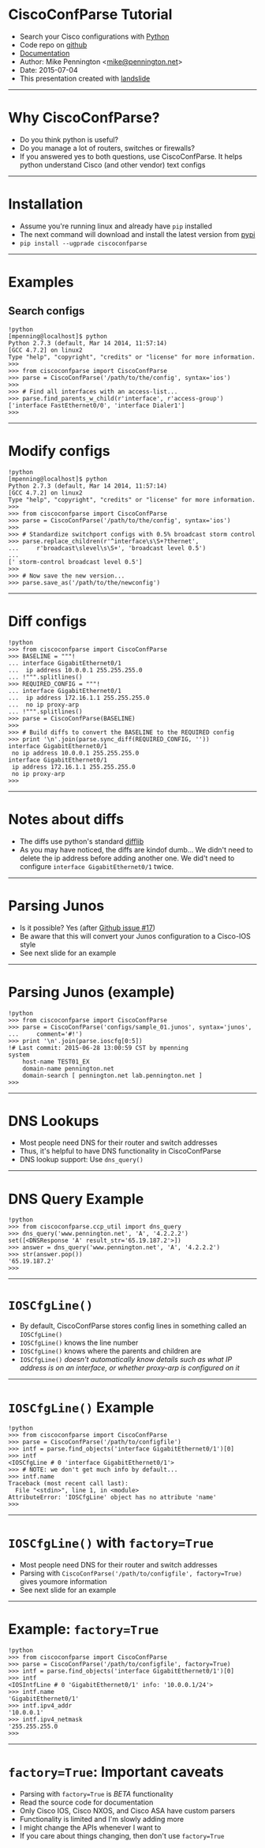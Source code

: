 # CiscoConfParse Tutorial

-   Search your Cisco configurations with [Python]
-   Code repo on [github]
-   [Documentation]
-   Author: Mike Pennington &lt;<mike@pennington.net>&gt;
-   Date: 2015-07-04
-   This presentation created with [landslide]

---

# Why CiscoConfParse?

-   Do you think python is useful?
-   Do you manage a lot of routers, switches or firewalls?
-   If you answered yes to both questions, use CiscoConfParse. It helps
    python understand Cisco (and other vendor) text configs

---

# Installation


-   Assume you're running linux and already have `pip` installed
-   The next command will download and install the latest version from
    [pypi]
-   `pip install --ugprade ciscoconfparse`

---

# Examples

Search configs
--------------

    !python
    [mpenning@localhost]$ python
    Python 2.7.3 (default, Mar 14 2014, 11:57:14) 
    [GCC 4.7.2] on linux2
    Type "help", "copyright", "credits" or "license" for more information.
    >>>
    >>> from ciscoconfparse import CiscoConfParse
    >>> parse = CiscoConfParse('/path/to/the/config', syntax='ios')
    >>>
    >>> # Find all interfaces with an access-list...
    >>> parse.find_parents_w_child(r'interface', r'access-group')
    ['interface FastEthernet0/0', 'interface Dialer1']
    >>>

---

# Modify configs

    !python
    [mpenning@localhost]$ python
    Python 2.7.3 (default, Mar 14 2014, 11:57:14) 
    [GCC 4.7.2] on linux2
    Type "help", "copyright", "credits" or "license" for more information.
    >>>
    >>> from ciscoconfparse import CiscoConfParse
    >>> parse = CiscoConfParse('/path/to/the/config', syntax='ios')
    >>>
    >>> # Standardize switchport configs with 0.5% broadcast storm control
    >>> parse.replace_children(r'^interface\s\S+?thernet', 
    ...     r'broadcast\slevel\s\S+', 'broadcast level 0.5')
    ...
    [' storm-control broadcast level 0.5']
    >>>
    >>> # Now save the new version...
    >>> parse.save_as('/path/to/the/newconfig')

---


# Diff configs

    !python
    >>> from ciscoconfparse import CiscoConfParse
    >>> BASELINE = """!
    ... interface GigabitEthernet0/1
    ...  ip address 10.0.0.1 255.255.255.0
    ... !""".splitlines()
    >>> REQUIRED_CONFIG = """!
    ... interface GigabitEthernet0/1
    ...  ip address 172.16.1.1 255.255.255.0
    ...  no ip proxy-arp
    ... !""".splitlines()
    >>> parse = CiscoConfParse(BASELINE)
    >>>
    >>> # Build diffs to convert the BASELINE to the REQUIRED config
    >>> print '\n'.join(parse.sync_diff(REQUIRED_CONFIG, ''))
    interface GigabitEthernet0/1
     no ip address 10.0.0.1 255.255.255.0
    interface GigabitEthernet0/1
     ip address 172.16.1.1 255.255.255.0
     no ip proxy-arp
    >>> 

---

# Notes about diffs

-   The diffs use python's standard [difflib]
-   As you may have noticed, the diffs are kindof dumb... We didn't need to 
    delete the ip address before adding another one.  We did't need to 
    configure `interface GigabitEthernet0/1` twice.

---

# Parsing Junos

-   Is it possible?  Yes (after [Github issue #17])
-   Be aware that this will convert your Junos configuration to a Cisco-IOS style
-   See next slide for an example

---

# Parsing Junos (example)

    !python
    >>> from ciscoconfparse import CiscoConfParse
    >>> parse = CiscoConfParse('configs/sample_01.junos', syntax='junos', 
    ...     comment='#!')
    >>> print '\n'.join(parse.ioscfg[0:5])
    !# Last commit: 2015-06-28 13:00:59 CST by mpenning
    system
        host-name TEST01_EX
        domain-name pennington.net
        domain-search [ pennington.net lab.pennington.net ]
    >>>

---

# DNS Lookups

-   Most people need DNS for their router and switch addresses
-   Thus, it's helpful to have DNS functionality in CiscoConfParse
-   DNS lookup support: Use `dns_query()`

---

# DNS Query Example

    !python
    >>> from ciscoconfparse.ccp_util import dns_query
    >>> dns_query('www.pennington.net', 'A', '4.2.2.2')
    set([<DNSResponse 'A' result_str='65.19.187.2'>])
    >>> answer = dns_query('www.pennington.net', 'A', '4.2.2.2')
    >>> str(answer.pop())
    '65.19.187.2'
    >>>

---

# `IOSCfgLine()`

-   By default, CiscoConfParse stores config lines in something called an `IOSCfgLine()`
-   `IOSCfgLine()` knows the line number
-   `IOSCfgLine()` knows where the parents and children are
-   `IOSCfgLine()` *doesn't automatically know details such as what IP address is on an interface, or whether proxy-arp is configured on it*

---

# `IOSCfgLine()` Example

    !python
    >>> from ciscoconfparse import CiscoConfParse
    >>> parse = CiscoConfParse('/path/to/configfile')
    >>> intf = parse.find_objects('interface GigabitEthernet0/1')[0]
    >>> intf
    <IOSCfgLine # 0 'interface GigabitEthernet0/1'>
    >>> # NOTE: we don't get much info by default...
    >>> intf.name
    Traceback (most recent call last):
      File "<stdin>", line 1, in <module>
    AttributeError: 'IOSCfgLine' object has no attribute 'name'
    >>>

---

# `IOSCfgLine()` with `factory=True`

-   Most people need DNS for their router and switch addresses
-   Parsing with `CiscoConfParse('/path/to/configfile', factory=True)` gives youmore information
-   See next slide for an example

---

# Example: `factory=True`

    !python
    >>> from ciscoconfparse import CiscoConfParse
    >>> parse = CiscoConfParse('/path/to/configfile', factory=True)
    >>> intf = parse.find_objects('interface GigabitEthernet0/1')[0]
    >>> intf
    <IOSIntfLine # 0 'GigabitEthernet0/1' info: '10.0.0.1/24'>
    >>> intf.name
    'GigabitEthernet0/1'
    >>> intf.ipv4_addr
    '10.0.0.1'
    >>> intf.ipv4_netmask
    '255.255.255.0
    >>>

---

# `factory=True`: Important caveats

-   Parsing with `factory=True` is *BETA* functionality
-   Read the source code for documentation
-   Only Cisco IOS, Cisco NXOS, and Cisco ASA have custom parsers
-   Functionality is limited and I'm slowly adding more
-   I might change the APIs whenever I want to
-   If you care about things changing, then don't use `factory=True`

  [Python]: http://python.org/
  [github]: http://github.com/mpenning/ciscoconfparse/
  [Documentation]: http://www.pennington.net/py/ciscoconfparse/
  [pypi]: http://pypi.python.org/pypi/ciscoconfparse/
  [landslide]: https://github.com/adamzap/landslide
  [difflib]: https://docs.python.org/2/library/difflib.html
  [Github issue #17]: https://github.com/mpenning/ciscoconfparse/issues/17
